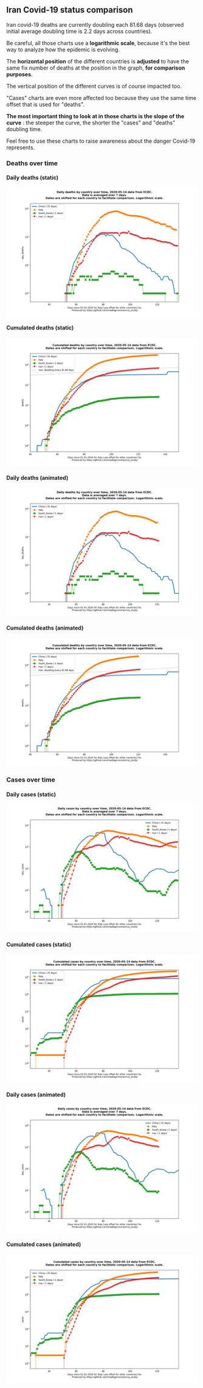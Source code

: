 ## Iran Covid-19 status comparison 

Iran covid-19 deaths are currently doubling each 81.68 days (observed initial average doubling time is 2.2 days across countries).



Be careful, all those charts use a **logarithmic scale**, because it's the best way to analyze how the epidemic is evolving.
 
The **horizontal position** of the different countries is **adjusted** to have the same fix number of deaths at the position in the graph, **for comparison purposes**.

The vertical position of the different curves is of course impacted too.

"Cases" charts are even more affected too because they use the same time offset that is used for "deaths".

**The most important thing to look at in those charts is the slope of the curve** : the steeper the curve, the shorter the "cases" and "deaths" doubling time.

Feel free to use these charts to raise awareness about the danger Covid-19 represents. 


 
### Deaths over time
 
#### Daily deaths (static)
![Iran covid-19 daily deaths static chart](https://raw.githubusercontent.com/madlag/coronavirus_study/master/notebooks/graphs/2020-05-14/countries/Iran/2020-05-14_Iran_day_deaths.png "Iran covid-19 day_deaths static chart")   
 
#### Cumulated deaths (static)
![Iran covid-19 cumulated deaths static chart](https://raw.githubusercontent.com/madlag/coronavirus_study/master/notebooks/graphs/2020-05-14/countries/Iran/2020-05-14_Iran_deaths.png "Iran covid-19 deaths static chart")   
 
#### Daily deaths (animated)
![Iran covid-19 daily deaths animated chart](https://raw.githubusercontent.com/madlag/coronavirus_study/master/notebooks/graphs/2020-05-14/countries/Iran/2020-05-14_Iran_day_deaths.gif "Iran covid-19 day_deaths animated chart")   
 
#### Cumulated deaths (animated)
![Iran covid-19 cumulated deaths animated chart](https://raw.githubusercontent.com/madlag/coronavirus_study/master/notebooks/graphs/2020-05-14/countries/Iran/2020-05-14_Iran_deaths.gif "Iran covid-19 deaths animated chart")   

 
### Cases over time
 
#### Daily cases (static)
![Iran covid-19 daily cases static chart](https://raw.githubusercontent.com/madlag/coronavirus_study/master/notebooks/graphs/2020-05-14/countries/Iran/2020-05-14_Iran_day_cases.png "Iran covid-19 day_cases static chart")   
 
#### Cumulated cases (static)
![Iran covid-19 cumulated cases static chart](https://raw.githubusercontent.com/madlag/coronavirus_study/master/notebooks/graphs/2020-05-14/countries/Iran/2020-05-14_Iran_cases.png "Iran covid-19 cases static chart")   
 
#### Daily cases (animated)
![Iran covid-19 daily cases animated chart](https://raw.githubusercontent.com/madlag/coronavirus_study/master/notebooks/graphs/2020-05-14/countries/Iran/2020-05-14_Iran_day_cases.gif "Iran covid-19 day_cases animated chart")   
 
#### Cumulated cases (animated)
![Iran covid-19 cumulated cases animated chart](https://raw.githubusercontent.com/madlag/coronavirus_study/master/notebooks/graphs/2020-05-14/countries/Iran/2020-05-14_Iran_cases.gif "Iran covid-19 cases animated chart")   

